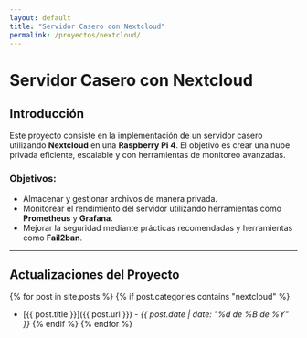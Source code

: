 ```yaml
---
layout: default
title: "Servidor Casero con Nextcloud"
permalink: /proyectos/nextcloud/
---
```


# Servidor Casero con Nextcloud

## Introducción

Este proyecto consiste en la implementación de un servidor casero utilizando **Nextcloud** en una **Raspberry Pi 4**. El objetivo es crear una nube privada eficiente, escalable y con herramientas de monitoreo avanzadas.

### Objetivos:
- Almacenar y gestionar archivos de manera privada.
- Monitorear el rendimiento del servidor utilizando herramientas como **Prometheus** y **Grafana**.
- Mejorar la seguridad mediante prácticas recomendadas y herramientas como **Fail2ban**.

---

## Actualizaciones del Proyecto

{% for post in site.posts %}
{% if post.categories contains "nextcloud" %}
- [{{ post.title }}]({{ post.url }}) - _{{ post.date | date: "%d de %B de %Y" }}_
{% endif %}
{% endfor %}
